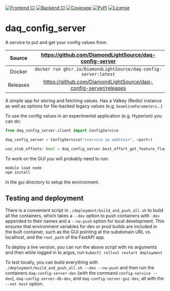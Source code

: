 [![Frontend CI](https://github.com/dperl-dls/daq-config-server/actions/workflows/gui_ci.yml/badge.svg)](https://github.com/dperl-dls/daq-config-server/actions/workflows/gui_ci.yml)
[![Backend CI](https://github.com/dperl-dls/daq-config-server/actions/workflows/backend_ci.yml/badge.svg)](https://github.com/dperl-dls/daq-config-server/actions/workflows/backend_ci.yml)
[![Coverage](https://codecov.io/gh/dperl-dls/daq-config-server/branch/main/graph/badge.svg)](https://codecov.io/gh/dperl-dls/daq-config-server)
[![PyPI](https://img.shields.io/pypi/v/daq-config-server.svg)](https://pypi.org/project/daq-config-server)
[![License](https://img.shields.io/badge/License-Apache%202.0-blue.svg)](https://opensource.org/licenses/Apache-2.0)

# daq_config_server

A service to put and get your config values from.

|  Source  |     <https://github.com/DiamondLightSource/daq-config-server>      |
| :------: | :----------------------------------------------------------------: |
|  Docker  |  `docker run ghcr.io/DiamondLightSource/daq-config-server:latest`  |
| Releases | <https://github.com/DiamondLightSource/daq-config-server/releases> |

A simple app for storing and fetching values. Has a Valkey (Redis) instance as well as options for file-backed legacy
values (e.g. `beamlineParameters`...)

To use the config values in an experimental application (e.g. Hyperion) you can do:

```python
from daq_config_server.client import ConfigService

daq_config_server = ConfigService("<service ip address>", <port>)

use_stub_offsets: bool = daq_config_server.best_effort_get_feature_flag("use_stub_offsets")

```

To work on the GUI you will probably need to run:

```bash
module load node
npm install
```

in the gui directory to setup the environment.

## Testing and deployment

There is a convenient script in `./deployment/build_and_push_all.sh` to build all the containers, which takes
a `--dev` option to push containers with `-dev` appended to their names and a `--no-push` option for local
development. This ensures that environment variables for dev or prod builds are included in the built container,
such as the GUI pointing at the subdomain URL vs. localhost, and the `root_path` of the FastAPI app.

To deploy a live version, you can run the above script with no arguments and then while logged in to
argus, run `kubectl rollout restart deployment`

To test locally, you can build everything with `./deployment/build_and_push_all.sh --dev --no-push` and then
run the containers `daq-config-server-dev` (with the command `config-service --dev`), `daq-config-server-db-dev`,
and `daq-config-server-gui-dev`, all with the `--net host` option.
